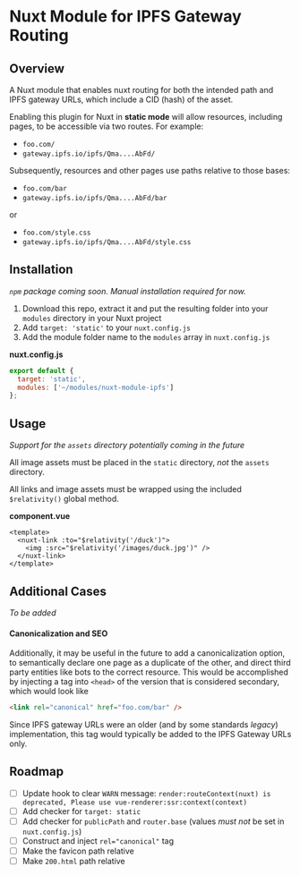 # Nuxt Module for IPFS Gateway Routing

## Overview

A Nuxt module that enables nuxt routing for both the intended path and IPFS gateway URLs, which include a CID (hash) of the asset.

Enabling this plugin for Nuxt in **static mode** will allow resources, including pages, to be accessible via two routes. For example:

- `foo.com/`
- `gateway.ipfs.io/ipfs/Qma....AbFd/`

Subsequently, resources and other pages use paths relative to those bases:

- `foo.com/bar`
- `gateway.ipfs.io/ipfs/Qma....AbFd/bar`

or

- `foo.com/style.css`
- `gateway.ipfs.io/ipfs/Qma....AbFd/style.css`

## Installation

_`npm` package coming soon. Manual installation required for now._

1. Download this repo, extract it and put the resulting folder into your `modules` directory in your Nuxt project
2. Add `target: 'static'` to your `nuxt.config.js`
3. Add the module folder name to the `modules` array in `nuxt.config.js`

**nuxt.config.js**

```js
export default {
  target: 'static',
  modules: ['~/modules/nuxt-module-ipfs']
};
```

## Usage

_Support for the `assets` directory potentially coming in the future_

All image assets must be placed in the `static` directory, _not_ the `assets` directory.

All links and image assets must be wrapped using the included `$relativity()` global method.

**component.vue**

```vue
<template>
  <nuxt-link :to="$relativity('/duck')">
    <img :src="$relativity('/images/duck.jpg')" />
  </nuxt-link>
</template>
```

## Additional Cases

_To be added_

#### Canonicalization and SEO

Additionally, it may be useful in the future to add a canonicalization option, to semantically declare one page as a duplicate of the other, and direct third party entities like bots to the correct resource. This would be accomplished by injecting a tag into `<head>` of the version that is considered secondary, which would look like

```html
<link rel="canonical" href="foo.com/bar" />
```

Since IPFS gateway URLs were an older (and by some standards _legacy_) implementation, this tag would typically be added to the IPFS Gateway URLs only.

## Roadmap

- [ ] Update hook to clear `WARN` message: `render:routeContext(nuxt) is deprecated, Please use vue-renderer:ssr:context(context)`
- [ ] Add checker for `target: static`
- [ ] Add checker for `publicPath` and `router.base` (values _must not_ be set in `nuxt.config.js`)
- [ ] Construct and inject `rel="canonical"` tag
- [ ] Make the favicon path relative
- [ ] Make `200.html` path relative
